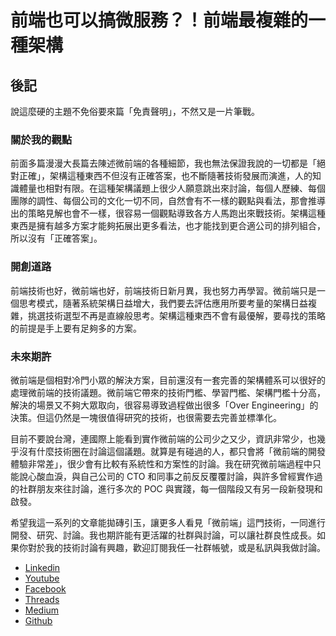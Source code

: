 # 前端也可以搞微服務？！前端最複雜的一種架構

## 後記

說這麼硬的主題不免俗要來篇「免責聲明」，不然又是一片筆戰。

### 關於我的觀點

前面多篇漫漫大長篇去陳述微前端的各種細節，我也無法保證我說的一切都是「絕對正確」，架構這種東西不但沒有正確答案，也不斷隨著技術發展而演進，人的知識體量也相對有限。在這種架構議題上很少人願意跳出來討論，每個人歷練、每個團隊的調性、每個公司的文化一切不同，自然會有不一樣的觀點與看法，那會推導出的策略見解也會不一樣，很容易一個觀點導致各方人馬跑出來戰技術。架構這種東西是擁有越多方案才能夠拓展出更多看法，也才能找到更合適公司的排列組合，所以沒有「正確答案」。

### 開創道路

前端技術也好，微前端也好，前端技術日新月異，我也努力再學習。微前端只是一個思考模式，隨著系統架構日益增大，我們要去評估應用所要考量的架構日益複雜，挑選技術選型不再是直線般思考。架構這種東西不會有最優解，要尋找的策略的前提是手上要有足夠多的方案。

### 未來期許

微前端是個相對冷門小眾的解決方案，目前還沒有一套完善的架構體系可以很好的處理微前端的技術議題。微前端它帶來的技術門檻、學習門檻、架構門檻十分高，解決的場景又不夠大眾取向，很容易導致過程做出很多「Over Engineering」的決策。但這仍然是一塊很值得研究的技術，也很需要去完善並標準化。

目前不要說台灣，連國際上能看到實作微前端的公司少之又少，資訊非常少，也幾乎沒有什麼技術圈在討論這個議題。就算是有碰過的人，都只會將「微前端的開發體驗非常差」，很少會有比較有系統性和方案性的討論。我在研究微前端過程中只能說心酸血淚，與自己公司的 CTO 和同事之前反反覆覆討論，與許多曾經實作過的社群朋友來往討論，進行多次的 POC 與實踐，每一個階段又有另一段新發現和啟發。

希望我這一系列的文章能拋磚引玉，讓更多人看見「微前端」這門技術，一同進行開發、研究、討論。我也期許能有更活躍的社群與討論，可以讓社群良性成長。如果你對於我的技術討論有興趣，歡迎訂閱我任一社群帳號，或是私訊與我做討論。

- [Linkedin](https://www.linkedin.com/in/willy-shiao-2b0a1617b/)
- [Youtube](https://www.youtube.com/@f2e-399/videos)
- [Facebook](https://www.facebook.com/f2eBamboo/)
- [Threads](https://www.threads.net/@f2e_willy?hl=zh-tw)
- [Medium](https://medium.com/@willy8742891)
- [Github](https://github.com/willy874)
